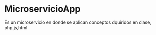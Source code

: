 # MicroservicioApp
Es un microservicio en donde se aplican conceptos dquiridos en clase, php,js,html

